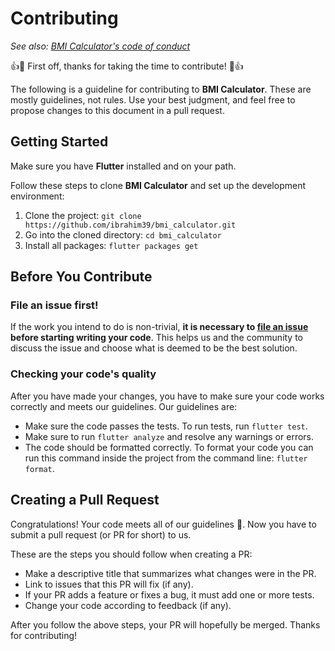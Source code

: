 # Contributing

_See also: [BMI Calculator's code of conduct](https://github.com/ibrahim39/bmi_calculator/blob/master/CODE_OF_CONDUCT.md)_

:+1::tada: First off, thanks for taking the time to contribute! :tada::+1:


The following is a guideline for contributing to <b>BMI Calculator</b>. These are mostly guidelines, not rules. 
Use your best judgment, and feel free to propose changes to this document in a pull request.

## Getting Started

Make sure you have <b>Flutter</b> installed and on your path.

Follow these steps to clone <b>BMI Calculator</b> and set up the development environment:
1. Clone the project: `git clone https://github.com/ibrahim39/bmi_calculator.git`
2. Go into the cloned directory: `cd bmi_calculator`
3. Install all packages: `flutter packages get`

## Before You Contribute

### File an issue first!

If the work you intend to do is non-trivial, **it is necessary to [file an issue](https://github.com/ibrahim39/bmi_calculator/issues/new/choose) before starting writing your code**. 
This helps us and the community to discuss the issue and choose what is deemed to be the best solution.

### Checking your code's quality

After you have made your changes, you have to make sure your code works correctly and meets our guidelines. Our guidelines are:
- Make sure the code passes the tests. To run tests, run `flutter test`.
- Make sure to run `flutter analyze` and resolve any warnings or errors.
- The code should be formatted correctly. To format your code you can run this command inside the project from the command line: `flutter format`.
  
## Creating a Pull Request

Congratulations! Your code meets all of our guidelines :100:. Now you have to submit a pull request (or PR for short) to us. 

These are the steps you should follow when creating a PR:
- Make a descriptive title that summarizes what changes were in the PR.
- Link to issues that this PR will fix (if any).
- If your PR adds a feature or fixes a bug, it must add one or more tests.
- Change your code according to feedback (if any).

After you follow the above steps, your PR will hopefully be merged. Thanks for contributing!
